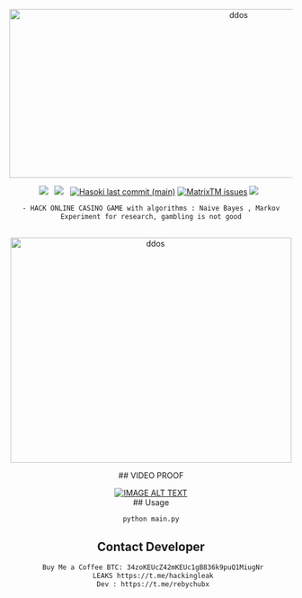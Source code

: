 <div align=center>
<p align="center"><img src="https://cdn.dribbble.com/users/1787323/screenshots/10091971/media/d43c019bfeff34be8816481e843ea8c1.png?compress=1&resize=400x300" width="800px" height="300px" alt="ddos"></p>
 <p>
 <img src="https://img.shields.io/github/stars/cutipu/Hack-Tai-Xiu-2023S?color=%23DF0067&style=for-the-badge"/> &nbsp;
 <img src="https://img.shields.io/github/forks/cutipu/Hack-Tai-Xiu-2023?color=%239999FF&style=for-the-badge"/> &nbsp;
  <a href="#"><img alt="Hasoki last commit (main)" src="https://img.shields.io/github/last-commit/cutipu/Hack-Tai-Xiu-2023/main?color=green&style=for-the-badge"></a>
 <a href="https://github.com/cutipu/Hack-Tai-Xiu-2023/issues"><img alt="MatrixTM issues" src="https://img.shields.io/github/issues/cutipu/HASOKI?color=purple&style=for-the-badge"></a>
   <img src="https://img.shields.io/github/license/cutipu/Hack-Tai-Xiu?color=%23E8E8E8&style=for-the-badge"/> &nbsp;

```sh
- HACK ONLINE CASINO GAME with algorithms : Naive Bayes , Markov
Experiment for research, gambling is not good
 
```
<div align=center>
<p align="center"><img src="https://www.linkpicture.com/q/test2_8.png" width="500px" height="400px" alt="ddos"></p>
 <p>
## VIDEO PROOF
<div align="center">
  <a href="https://www.youtube.com/watch?v=IeLKV0kigSg"><img src="https://img.youtube.com/vi/IeLKV0kigSg/0.jpg" alt="IMAGE ALT TEXT"></a>
</div>
## Usage

```sh
python main.py

```

## Contact Developer
```sh
 Buy Me a Coffee BTC: 34zoKEUcZ42mKEUc1gB836k9puQ1MiugNr
 LEAKS https://t.me/hackingleak
 Dev : https://t.me/rebychubx
```

